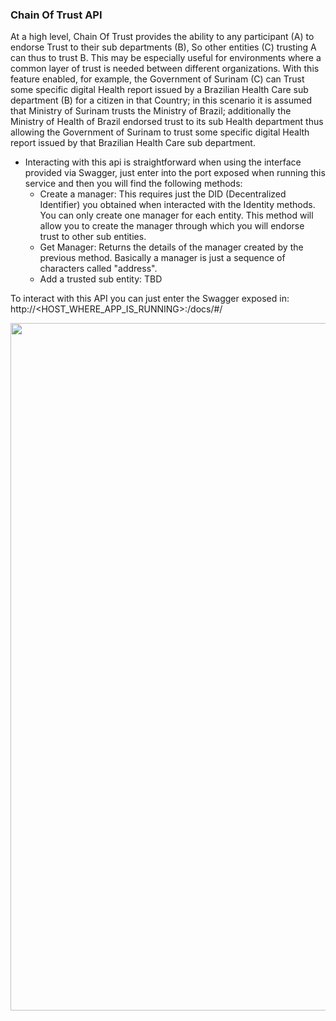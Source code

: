 ### Chain Of Trust API

At a high level, Chain Of Trust provides the ability to any participant (A) to endorse Trust to their sub departments (B), So other entities (C) trusting A can thus to trust B. This may be especially useful for environments where a common layer of trust is needed between different organizations. With this feature enabled, for example, the Government of Surinam (C) can Trust some specific digital Health report issued by a Brazilian Health Care sub department (B) for a citizen in that Country; in this scenario it is assumed that Ministry of Surinam trusts the Ministry of Brazil; additionally the Ministry of Health of Brazil endorsed trust to its sub Health department thus allowing the Government of Surinam to trust some specific digital Health report issued by that Brazilian Health Care sub department.

* Interacting with this api is straightforward when using the interface provided via Swagger, just enter into the port exposed when running this service
and then you will find the following methods:
  * Create a manager: This requires just the DID (Decentralized Identifier) you obtained when interacted with the Identity methods. You can only create one manager for each entity. This method will allow you to create the manager through which you will endorse trust to other sub entities.
  * Get Manager: Returns the details of the manager created by the previous method. Basically a manager is just a sequence of characters called "address".
  * Add a trusted sub entity: TBD

To interact with this API you can just enter the Swagger exposed in: http://<HOST_WHERE_APP_IS_RUNNING>:<PORT>/docs/#/

<img src="./img/CoT-API.png" width="1100">